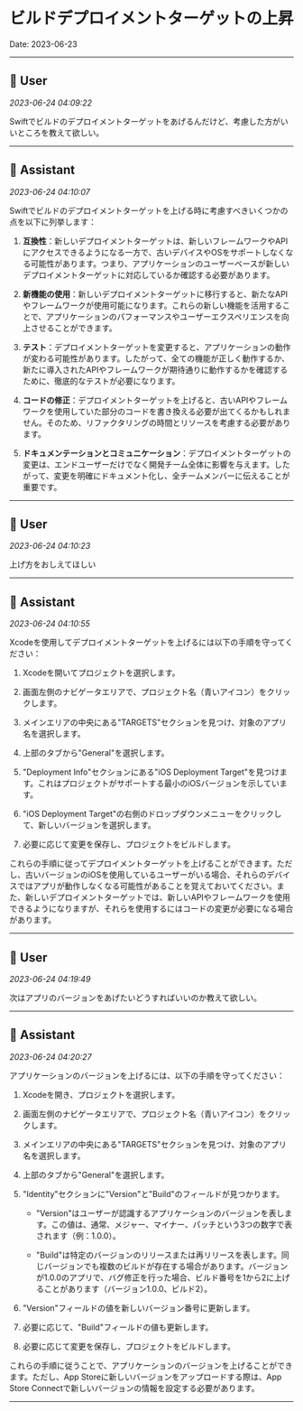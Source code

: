 # ビルドデプロイメントターゲットの上昇

Date: 2023-06-23

---

## 👤 User
*2023-06-24 04:09:22*

Swiftでビルドのデプロイメントターゲットをあげるんだけど、考慮した方がいいところを教えて欲しい。

---

## 🤖 Assistant
*2023-06-24 04:10:07*

Swiftでビルドのデプロイメントターゲットを上げる時に考慮すべきいくつかの点を以下に列挙します：

1. **互換性**：新しいデプロイメントターゲットは、新しいフレームワークやAPIにアクセスできるようになる一方で、古いデバイスやOSをサポートしなくなる可能性があります。つまり、アプリケーションのユーザーベースが新しいデプロイメントターゲットに対応しているか確認する必要があります。

2. **新機能の使用**：新しいデプロイメントターゲットに移行すると、新たなAPIやフレームワークが使用可能になります。これらの新しい機能を活用することで、アプリケーションのパフォーマンスやユーザーエクスペリエンスを向上させることができます。

3. **テスト**：デプロイメントターゲットを変更すると、アプリケーションの動作が変わる可能性があります。したがって、全ての機能が正しく動作するか、新たに導入されたAPIやフレームワークが期待通りに動作するかを確認するために、徹底的なテストが必要になります。

4. **コードの修正**：デプロイメントターゲットを上げると、古いAPIやフレームワークを使用していた部分のコードを書き換える必要が出てくるかもしれません。そのため、リファクタリングの時間とリソースを考慮する必要があります。

5. **ドキュメンテーションとコミュニケーション**：デプロイメントターゲットの変更は、エンドユーザーだけでなく開発チーム全体に影響を与えます。したがって、変更を明確にドキュメント化し、全チームメンバーに伝えることが重要です。

---

## 👤 User
*2023-06-24 04:10:23*

上げ方をおしえてほしい

---

## 🤖 Assistant
*2023-06-24 04:10:55*

Xcodeを使用してデプロイメントターゲットを上げるには以下の手順を守ってください：

1. Xcodeを開いてプロジェクトを選択します。

2. 画面左側のナビゲータエリアで、プロジェクト名（青いアイコン）をクリックします。

3. メインエリアの中央にある"TARGETS"セクションを見つけ、対象のアプリ名を選択します。

4. 上部のタブから"General"を選択します。

5. "Deployment Info"セクションにある"iOS Deployment Target"を見つけます。これはプロジェクトがサポートする最小のiOSバージョンを示しています。

6. "iOS Deployment Target"の右側のドロップダウンメニューをクリックして、新しいバージョンを選択します。

7. 必要に応じて変更を保存し、プロジェクトをビルドします。

これらの手順に従ってデプロイメントターゲットを上げることができます。ただし、古いバージョンのiOSを使用しているユーザーがいる場合、それらのデバイスではアプリが動作しなくなる可能性があることを覚えておいてください。また、新しいデプロイメントターゲットでは、新しいAPIやフレームワークを使用できるようになりますが、それらを使用するにはコードの変更が必要になる場合があります。

---

## 👤 User
*2023-06-24 04:19:49*

次はアプリのバージョンをあげたいどうすればいいのか教えて欲しい。

---

## 🤖 Assistant
*2023-06-24 04:20:27*

アプリケーションのバージョンを上げるには、以下の手順を守ってください：

1. Xcodeを開き、プロジェクトを選択します。

2. 画面左側のナビゲータエリアで、プロジェクト名（青いアイコン）をクリックします。

3. メインエリアの中央にある"TARGETS"セクションを見つけ、対象のアプリ名を選択します。

4. 上部のタブから"General"を選択します。

5. "Identity"セクションに"Version"と"Build"のフィールドが見つかります。

   - "Version"はユーザーが認識するアプリケーションのバージョンを表します。この値は、通常、メジャー、マイナー、パッチという3つの数字で表されます（例：1.0.0）。
   
   - "Build"は特定のバージョンのリリースまたは再リリースを表します。同じバージョンでも複数のビルドが存在する場合があります。バージョンが1.0.0のアプリで、バグ修正を行った場合、ビルド番号を1から2に上げることがあります（バージョン1.0.0、ビルド2）。

6. "Version"フィールドの値を新しいバージョン番号に更新します。

7. 必要に応じて、"Build"フィールドの値も更新します。

8. 必要に応じて変更を保存し、プロジェクトをビルドします。

これらの手順に従うことで、アプリケーションのバージョンを上げることができます。ただし、App Storeに新しいバージョンをアップロードする際は、App Store Connectで新しいバージョンの情報を設定する必要があります。

---
